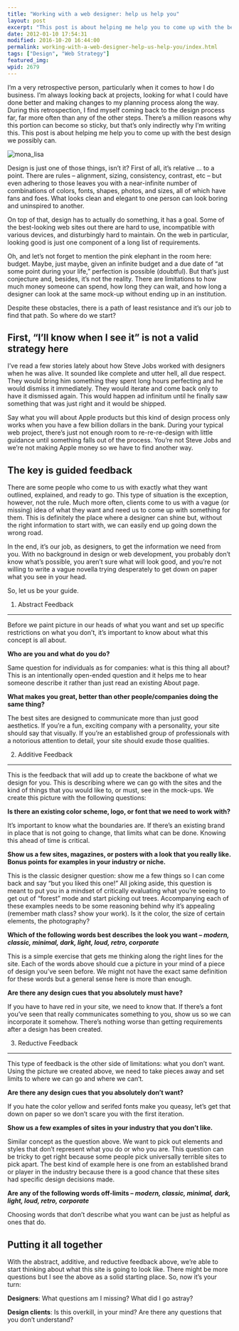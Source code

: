 ```yaml
---
title: "Working with a web designer: help us help you"
layout: post
excerpt: "This post is about helping me help you to come up with the best design we possibly can."
date: 2012-01-10 17:54:31
modified: 2016-10-20 16:44:00
permalink: working-with-a-web-designer-help-us-help-you/index.html
tags: ["Design", "Web Strategy"]
featured_img:
wpid: 2679
---
```



I’m a very retrospective person, particularly when it comes to how I do business. I’m always looking back at projects, looking for what I could have done better and making changes to my planning process along the way. During this retrospection, I find myself coming back to the design process far, far more often than any of the other steps. There’s a million reasons why this portion can become so sticky, but that’s only indirectly why I’m writing this. This post is about helping me help you to come up with the best design we possibly can.

![](/_images/2012/01/mona_lisa.jpg "mona_lisa")

Design is just one of those things, isn’t it? First of all, it’s relative ... to a point. There are rules – alignment, sizing, consistency, contrast, etc – but even adhering to those leaves you with a near-infinite number of combinations of colors, fonts, shapes, photos, and sizes, all of which have fans and foes. What looks clean and elegant to one person can look boring and uninspired to another.

On top of that, design has to actually do something, it has a goal. Some of the best-looking web sites out there are hard to use, incompatible with various devices, and disturbingly hard to maintain. On the web in particular, looking good is just one component of a long list of requirements.

Oh, and let’s not forget to mention the pink elephant in the room here: budget. Maybe, just maybe, given an infinite budget and a due date of “at some point during your life,” perfection is possible (doubtful). But that’s just conjecture and, besides, it’s not the reality. There are limitations to how much money someone can spend, how long they can wait, and how long a designer can look at the same mock-up without ending up in an institution.

Despite these obstacles, there is a path of least resistance and it’s our job to find that path. So where do we start?

First, “I’ll know when I see it” is not a valid strategy here
-------------------------------------------------------------

I’ve read a few stories lately about how Steve Jobs worked with designers when he was alive. It sounded like complete and utter hell, all due respect. They would bring him something they spent long hours perfecting and he would dismiss it immediately. They would iterate and come back only to have it dismissed again. This would happen ad infinitum until he finally saw something that was just right and it would be shipped.

Say what you will about Apple products but this kind of design process only works when you have a few billion dollars in the bank. During your typical web project, there’s just not enough room to re-re-re-design with little guidance until something falls out of the process. You’re not Steve Jobs and we’re not making Apple money so we have to find another way.

The key is guided feedback
--------------------------

There are some people who come to us with exactly what they want outlined, explained, and ready to go. This type of situation is the exception, however, not the rule. Much more often, clients come to us with a vague (or missing) idea of what they want and need us to come up with something for them. This is definitely the place where a designer can shine but, without the right information to start with, we can easily end up going down the wrong road.

In the end, it’s our job, as designers, to get the information we need from you. With no background in design or web development, you probably don’t know what’s possible, you aren’t sure what will look good, and you’re not willing to write a vague novella trying desperately to get down on paper what you see in your head.

So, let us be your guide.

1) Abstract Feedback
--------------------

Before we paint picture in our heads of what you want and set up specific restrictions on what you don’t, it’s important to know about what this concept is all about.

**Who are you and what do you do?**

Same question for individuals as for companies: what is this thing all about? This is an intentionally open-ended question and it helps me to hear someone describe it rather than just read an existing About page.

**What makes you great, better than other people/companies doing the same thing?**

The best sites are designed to communicate more than just good aesthetics. If you’re a fun, exciting company with a personality, your site should say that visually. If you’re an established group of professionals with a notorious attention to detail, your site should exude those qualities.

2) Additive Feedback
--------------------

This is the feedback that will add up to create the backbone of what we design for you. This is describing where we can go with the sites and the kind of things that you would like to, or must, see in the mock-ups. We create this picture with the following questions:

**Is there an existing color scheme, logo, or font that we need to work with?**

It’s important to know what the boundaries are. If there’s an existing brand in place that is not going to change, that limits what can be done. Knowing this ahead of time is critical.

**Show us a few sites, magazines, or posters with a look that you really like. Bonus points for examples in your industry or niche.**

This is the classic designer question: show me a few things so I can come back and say “but you liked this one!” All joking aside, this question is meant to put you in a mindset of critically evaluating what you’re seeing to get out of “forest” mode and start picking out trees. Accompanying each of these examples needs to be some reasoning behind why it’s appealing (remember math class? show your work). Is it the color, the size of certain elements, the photography?

**Which of the following words best describes the look you want – *modern, classic, minimal, dark, light, loud, retro, corporate***

This is a simple exercise that gets me thinking along the right lines for the site. Each of the words above should cue a picture in your mind of a piece of design you’ve seen before. We might not have the exact same definition for these words but a general sense here is more than enough.

**Are there any design cues that you absolutely must have?**

If you have to have red in your site, we need to know that. If there’s a font you’ve seen that really communicates something to you, show us so we can incorporate it somehow. There’s nothing worse than getting requirements after a design has been created.

3) Reductive Feedback
---------------------

This type of feedback is the other side of limitations: what you don’t want. Using the picture we created above, we need to take pieces away and set limits to where we can go and where we can’t.

**Are there any design cues that you absolutely don’t want?**

If you hate the color yellow and serifed fonts make you queasy, let’s get that down on paper so we don’t scare you with the first iteration.

**Show us a few examples of sites in your industry that you don’t like.**

Similar concept as the question above. We want to pick out elements and styles that don’t represent what you do or who you are. This question can be tricky to get right because some people pick universally terrible sites to pick apart. The best kind of example here is one from an established brand or player in the industry because there is a good chance that these sites had specific design decisions made.

**Are any of the following words off-limits – *modern, classic, minimal, dark, light, loud, retro, corporate***

Choosing words that don’t describe what you want can be just as helpful as ones that do.

Putting it all together
-----------------------

With the abstract, additive, and reductive feedback above, we’re able to start thinking about what this site is going to look like. There might be more questions but I see the above as a solid starting place. So, now it’s your turn:

**Designers**: What questions am I missing? What did I go astray?

**Design clients**: Is this overkill, in your mind? Are there any questions that you don’t understand?
